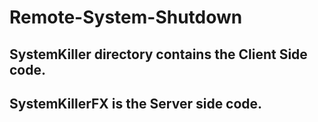 # Remote-System-Shutdown

## SystemKiller directory contains the Client Side code.
## SystemKillerFX is the Server side code.
